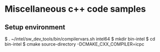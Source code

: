 # Miscellaneous c++ code samples

## Setup environment

   $ . ~/intel/sw_dev_tools/bin/compilervars.sh intel64
   $ mkdir bin-intel
   $ cd bin-intel
   $ cmake source-directory -DCMAKE_CXX_COMPILER=icpc